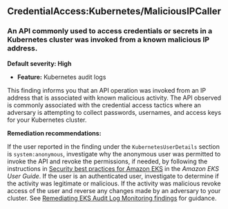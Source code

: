 CredentialAccess:Kubernetes/MaliciousIPCaller
---------------------------------------------


### An API commonly used to access credentials or secrets in a Kubernetes cluster was invoked from a known malicious IP address.


**Default severity: High**


 * **Feature:** Kubernetes audit logs

This finding informs you that an API operation was invoked from an IP address that is associated with known malicious activity. The API observed is commonly associated with the credential access tactics where an adversary is attempting to collect passwords, usernames, and access keys for your Kubernetes cluster. 


**Remediation recommendations:**


If the user reported in the finding under the `KubernetesUserDetails` section is `system:anonymous`, investigate why the anonymous user was permitted to invoke the API and revoke the permissions, if needed, by following the instructions in [Security best practices for Amazon EKS](https://docs.aws.amazon.com/eks/latest/userguide/security-best-practices.html) in the *Amazon EKS User Guide*. If the user is an authenticated user, investigate to determine if the activity was legitimate or malicious. If the activity was malicious revoke access of the user and reverse any changes made by an adversary to your cluster. See [Remediating EKS Audit Log Monitoring findings](./guardduty-remediate-kubernetes.html) for guidance.

